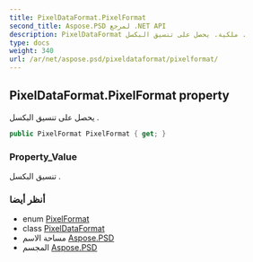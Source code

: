 ```yaml
---
title: PixelDataFormat.PixelFormat
second_title: Aspose.PSD لمرجع .NET API
description: PixelDataFormat ملكية. يحصل على تنسيق البكسل .
type: docs
weight: 340
url: /ar/net/aspose.psd/pixeldataformat/pixelformat/
---
```

## PixelDataFormat.PixelFormat property

يحصل على تنسيق البكسل .

```csharp
public PixelFormat PixelFormat { get; }
```

### Property_Value

تنسيق البكسل .

### أنظر أيضا

* enum [PixelFormat](../../pixelformat/)
* class [PixelDataFormat](../)
* مساحة الاسم [Aspose.PSD](../../pixeldataformat/)
* المجسم [Aspose.PSD](../../../)


